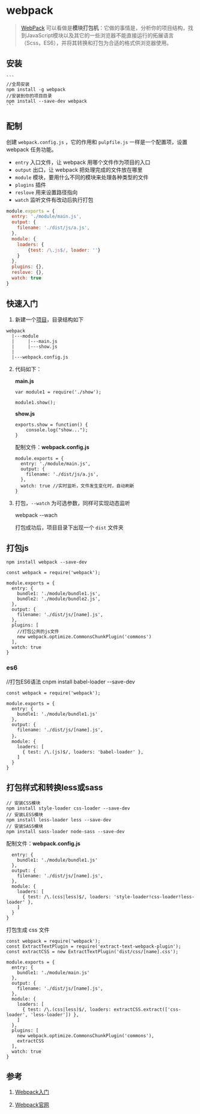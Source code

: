 # webpack

> [WebPack](https://doc.webpack-china.org/) 可以看做是**模块打包机**：它做的事情是，分析你的项目结构，找到JavaScript模块以及其它的一些浏览器不能直接运行的拓展语言（Scss，ES6），并将其转换和打包为合适的格式供浏览器使用。

## 安装
	
	```
	//全局安装
	npm install -g webpack
	//安装到你的项目目录
	npm install --save-dev webpack
	```
	
## 配制

创建 `webpack.config.js` ，它的作用和 `pulpfile.js` 一样是一个配置项，设置 webpack 任务功能。

* `entry` 入口文件，让 webpack 用哪个文件作为项目的入口
* `output` 出口，让 webpack 把处理完成的文件放在哪里
* `module` 模块，要用什么不同的模块来处理各种类型的文件
* `plugins` 插件
* `reslove` 用来设置路径指向
* `watch` 监听文件有改动后执行打包

```js
module.exports = {
  entry: './module/main.js',
  output: {
    filename: './dist/js/a.js',
  },
  module: {
  	loaders: {
  		{test: /\.js$/, loader: ''}
  	}
  },
  plugins: {},
  reslove: {},
  watch: true
}
```

## 快速入门

1. 新建一个[项目](https://doc.webpack-china.org/)，目录结构如下

```
webpack
  |---module
  |     |---main.js
  |     |---show.js
  |
  |---webpack.config.js
```

2. 代码如下：

	**main.js**

	```
	var module1 = require('./show');

	module1.show();
	```

	**show.js**

	```
	exports.show = function() {
		console.log("show...");
	}
	```

	配制文件：**webpack.config.js**

	```
	module.exports = {
	  entry: './module/main.js',
	  output: {
	    filename: './dist/js/a.js',
	  },
	  watch: true //实时监听，文件发生变化时，自动刷新
	}
	```

3. 打包，`--watch` 为可选参数，同样可实现动态监听

	webpack --wach

	打包成功后，项目目录下出现一个 `dist` 文件夹

## 打包js

```
npm install webpack --save-dev
```

```
const webpack = require('webpack');

module.exports = {
  entry: {
  	bundle1: './module/bundle1.js',
  	bundle2: './module/bundle2.js',
  },
  output: {
    filename: './dist/js/[name].js',
  },
  plugins: [
  	//打包公共的js文件
  	new webpack.optimize.CommonsChunkPlugin('commons')
  ],
  watch: true
}
```

### es6

  //打包ES6语法
  cnpm install babel-loader --save-dev

```
const webpack = require('webpack');

module.exports = {
  entry: {
    bundle1: './module/bundle1.js'
  },
  output: {
    filename: './dist/js/[name].js',
  }，
  module: {
    loaders: [
      { test: /\.(js)$/, loaders: 'babel-loader' },
    ]
  }
}
```

## 打包样式和转换less或sass

```
// 安装CSS模块
npm install style-loader css-loader --save-dev
// 安装LESS模块
npm install less-loader less --save-dev
// 安装SASS模块
npm install sass-loader node-sass --save-dev
```

配制文件：**webpack.config.js**

```module.exports = {
  entry: {
  	bundle1: './module/bundle1.js'
  },
  output: {
    filename: './dist/js/[name].js',
  },
  module: {
    loaders: [
      { test: /\.(css|less)$/, loaders: 'style-loader!css-loader!less-loader' },
    ]
  }
}
```

打包生成 css 文件

```
const webpack = require('webpack');
const ExtractTextPlugin = require('extract-text-webpack-plugin');
const extractCSS = new ExtractTextPlugin('dist/css/[name].css');

module.exports = {
  entry: {
  	bundle1: './module/main.js'
  },
  output: {
    filename: './dist/js/[name].js',
  },
  module: {
    loaders: [
      { test: /\.(css|less)$/, loaders: extractCSS.extract(['css-loader', 'less-loader']) },
    ]
  },
  plugins: [
  	new webpack.optimize.CommonsChunkPlugin('commons'),
  	extractCSS
  ],
  watch: true
}
```

## 参考

1. [Webpack入门](http://www.jianshu.com/p/42e11515c10f)

2. [Webpack官网](https://doc.webpack-china.org/)
